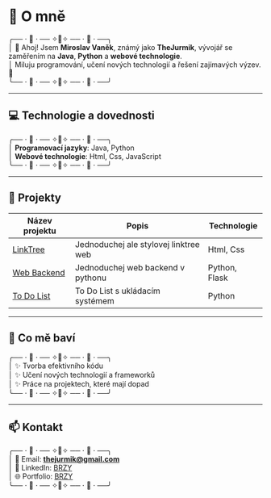 # 🌟 O mně
╭── ⋅ 🍞 ⋅ ── ✧🥐✧ ── ⋅ 🍯 ⋅ ──╮  
│ 👋 Ahoj! Jsem **Miroslav Vaněk**, známý jako **TheJurmik**, vývojář se zaměřením na **Java**, **Python** a **webové technologie**.  
│ Miluju programování, učení nových technologií a řešení zajímavých výzev. 🧩  
╰── ⋅ 🍞 ⋅ ── ✧🥐✧ ── ⋅ 🍯 ⋅ ──╯

---

## 💻 Technologie a dovednosti
╭── ⋅ 🍞 ⋅ ── ✧🥐✧ ── ⋅ 🍯 ⋅ ──╮  
│ **Programovací jazyky**: Java, Python  
│ **Webové technologie**: Html, Css, JavaScript  
╰── ⋅ 🍞 ⋅ ── ✧🥐✧ ── ⋅ 🍯 ⋅ ──╯

---

## 🚀 Projekty
| **Název projektu**   | **Popis**                                            | **Technologie**      |
|----------------------|------------------------------------------------------|----------------------|
| [LinkTree](#)        | Jednoduchej ale stylovej linktree web                | Html, Css            |
| [Web Backend](#)     | Jednoduchej web backend v pythonu                    | Python, Flask        |
| [To Do List](#)      | To Do List s ukládacím systémem                      | Python               |

---

## 🌱 Co mě baví
╭── ⋅ 🍞 ⋅ ── ✧🥐✧ ── ⋅ 🍯 ⋅ ──╮  
│ ✨ Tvorba efektivního kódu  
│ ✨ Učení nových technologií a frameworků  
│ ✨ Práce na projektech, které mají dopad  
╰── ⋅ 🍞 ⋅ ── ✧🥐✧ ── ⋅ 🍯 ⋅ ──╯

---

## 📫 Kontakt
╭── ⋅ 🍞 ⋅ ── ✧🥐✧ ── ⋅ 🍯 ⋅ ──╮  
│ 📧 Email: **thejurmik@gmail.com**  
│ 💼 LinkedIn: [BRZY](#)  
│ 🌐 Portfolio: [BRZY](#)  
╰── ⋅ 🍞 ⋅ ── ✧🥐✧ ── ⋅ 🍯 ⋅ ──╯
